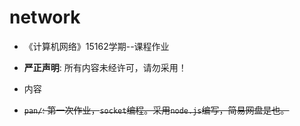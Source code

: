 # network

- 《计算机网络》15162学期--课程作业

- **严正声明**: 所有内容未经许可，请勿采用！

- 内容
 - ~~`pan/`: 第一次作业，`socket`编程。采用`node.js`编写，简易网盘是也。~~
